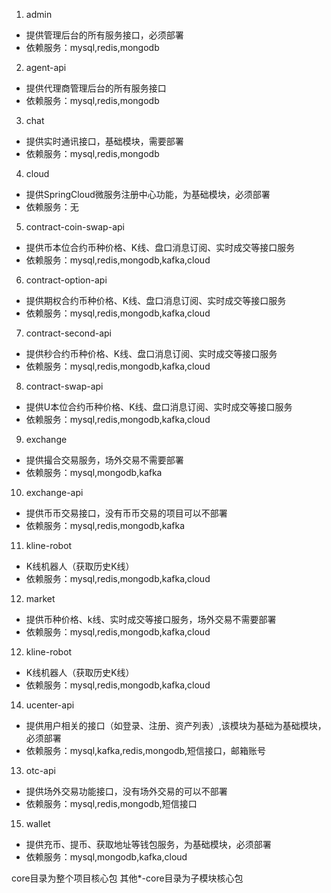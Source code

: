 1. admin
- 提供管理后台的所有服务接口，必须部署
- 依赖服务：mysql,redis,mongodb

2. agent-api
- 提供代理商管理后台的所有服务接口
- 依赖服务：mysql,redis,mongodb

3. chat
- 提供实时通讯接口，基础模块，需要部署
- 依赖服务：mysql,redis,mongodb

4. cloud
- 提供SpringCloud微服务注册中心功能，为基础模块，必须部署
- 依赖服务：无

5. contract-coin-swap-api
- 提供币本位合约币种价格、K线、盘口消息订阅、实时成交等接口服务
- 依赖服务：mysql,redis,mongodb,kafka,cloud

6. contract-option-api
- 提供期权合约币种价格、K线、盘口消息订阅、实时成交等接口服务
- 依赖服务：mysql,redis,mongodb,kafka,cloud

7. contract-second-api
- 提供秒合约币种价格、K线、盘口消息订阅、实时成交等接口服务
- 依赖服务：mysql,redis,mongodb,kafka,cloud

8. contract-swap-api
- 提供U本位合约币种价格、K线、盘口消息订阅、实时成交等接口服务
- 依赖服务：mysql,redis,mongodb,kafka,cloud

9. exchange
- 提供撮合交易服务，场外交易不需要部署
- 依赖服务：mysql,mongodb,kafka

10. exchange-api
- 提供币币交易接口，没有币币交易的项目可以不部署
- 依赖服务：mysql,redis,mongodb,kafka

11. kline-robot
- K线机器人（获取历史K线）
- 依赖服务：mysql,redis,mongodb,kafka,cloud

12. market
- 提供币种价格、k线、实时成交等接口服务，场外交易不需要部署
- 依赖服务：mysql,redis,mongodb,kafka,cloud

12. kline-robot
- K线机器人（获取历史K线）
- 依赖服务：mysql,redis,mongodb,kafka,cloud

14. ucenter-api
- 提供用户相关的接口（如登录、注册、资产列表）,该模块为基础为基础模块，必须部署
- 依赖服务：mysql,kafka,redis,mongodb,短信接口，邮箱账号

13. otc-api
- 提供场外交易功能接口，没有场外交易的可以不部署
- 依赖服务：mysql,redis,mongodb,短信接口

15. wallet
- 提供充币、提币、获取地址等钱包服务，为基础模块，必须部署
- 依赖服务：mysql,mongodb,kafka,cloud


core目录为整个项目核心包
其他*-core目录为子模块核心包